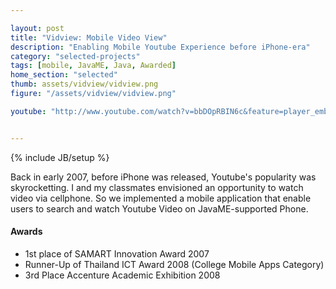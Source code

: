 ```yaml
---

layout: post
title: "Vidview: Mobile Video View"
description: "Enabling Mobile Youtube Experience before iPhone-era"
category: "selected-projects"
tags: [mobile, JavaME, Java, Awarded]
home_section: "selected"
thumb: assets/vidview/vidview.png
figure: "/assets/vidview/vidview.png"

youtube: "http://www.youtube.com/watch?v=bbDOpRBIN6c&feature=player_embedded"


---
```

{% include JB/setup %}

Back in early 2007, before iPhone was released, Youtube's popularity was skyrocketting.  I and my classmates envisioned an opportunity to watch video via cellphone. So we implemented a  mobile application that enable users to search and watch Youtube Video on JavaME-supported Phone.

#### Awards
* 1st place of SAMART Innovation Award 2007
* Runner-Up of Thailand ICT Award 2008 (College Mobile Apps Category)
* 3rd Place Accenture Academic Exhibition 2008